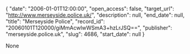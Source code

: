 {
  "date": "2006-01-01T12:00:00", 
  "open_access": false, 
  "target_url": "http://www.merseyside.police.uk/", 
  "description": null, 
  "end_date": null, 
  "title": "Merseyside Police", 
  "record_id": "20060101T120000/giMmAcwIwWSmA3+hzLrJSQ==", 
  "publisher": "merseyside.police.uk", 
  "slug": 4686, 
  "start_date": null
}

None